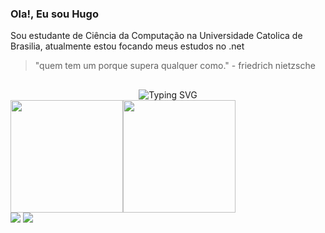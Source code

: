  ### Ola!, Eu sou Hugo
 Sou estudante de Ciência da Computação na Universidade Catolica de Brasilia, atualmente estou focando meus estudos no .net

 > "quem tem um porque supera qualquer como." - friedrich nietzsche
 ##


<div align=center>
  <img src="https://readme-typing-svg.demolab.com?font=Fira+Code&size=28&pause=1500&color=008F39&width=500&lines=Seja+Bem-Vindo!+%F0%9F%91%8B+" alt="Typing SVG" />
  <br>
</div>
 
 <div style="display: flex" align="center">
  <a href="https://github.com/anuraghazra/github-readme-stats">
    <img height=180 align="center" src="https://github-readme-stats.vercel.app/api?username=Hugo-Oliveira-RD11&show_icons=true&theme=dark&card_width=300" />
  </a>
  <a href="https://github.com/Hugo-Oliveira-RD11">
    <img height="180em" src="https://github-readme-stats.vercel.app/api/top-langs/?username=Hugo-Oliveira-RD11&layout=compact&langs_count=7&theme=tokyonight"/>
</div>


 <div>
    <a href="mailto:hugo.resennde1123@gmail.com" target="_blank"><img src="https://img.shields.io/badge/Gmail-D14836?style=for-the-badge&logo=gmail&logoColor=white" target="_blank"></a>
   <a href="https://www.linkedin.com/in/hugo-de-oliveira-resende-8861031b0/" target="_blank"><img src="https://img.shields.io/badge/LinkedIn-0077B5?style=for-the-badge&logo=linkedin&logoColor=white" target="_blank"></a>
 </div>
